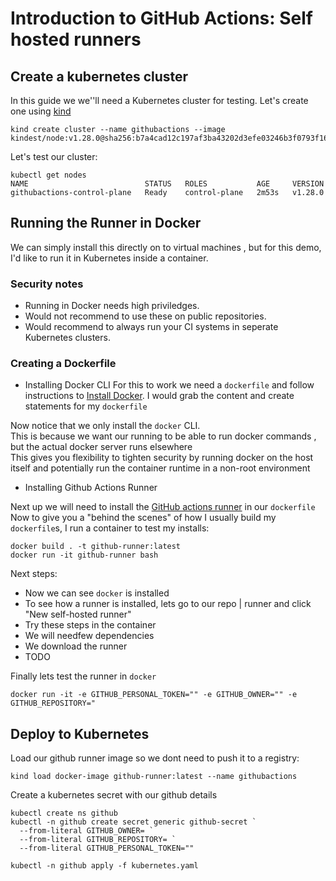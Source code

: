 # Introduction to GitHub Actions: Self hosted runners

## Create a kubernetes cluster

In this guide we we''ll need a Kubernetes cluster for testing. Let's create one using [kind](https://kind.sigs.k8s.io/) </br>

```
kind create cluster --name githubactions --image kindest/node:v1.28.0@sha256:b7a4cad12c197af3ba43202d3efe03246b3f0793f162afb40a33c923952d5b31
```

Let's test our cluster:
```
kubectl get nodes
NAME                          STATUS   ROLES           AGE     VERSION
githubactions-control-plane   Ready    control-plane   2m53s   v1.28.0
```

## Running the Runner in Docker 

We can simply install this directly on to virtual machines , but for this demo, I'd like to run it in Kubernetes inside a container. </br>

### Security notes

* Running in Docker needs high priviledges.
* Would not recommend to use these on public repositories.
* Would recommend to always run your CI systems in seperate Kubernetes clusters.

### Creating a Dockerfile

* Installing Docker CLI 
For this to work we need a `dockerfile` and follow instructions to [Install Docker](https://docs.docker.com/engine/install/debian/).
I would grab the content and create statements for my `dockerfile` </br>

Now notice that we only install the `docker` CLI. </br> 
This is because we want our running to be able to run docker commands , but the actual docker server runs elsewhere </br>
This gives you flexibility to tighten security by running docker on the host itself and potentially run the container runtime in a non-root environment </br>

* Installing Github Actions Runner 

Next up we will need to install the [GitHub actions runner](https://github.com/actions/runner) in our `dockerfile`
Now to give you a "behind the scenes" of how I usually build my `dockerfile`s, I run a container to test my installs: 

```
docker build . -t github-runner:latest 
docker run -it github-runner bash
```

Next steps:

* Now we can see `docker` is installed 
* To see how a runner is installed, lets go to our repo | runner and click "New self-hosted runner"
* Try these steps in the container
* We will needfew dependencies
* We download the runner
* TODO


Finally lets test the runner in `docker` 

```
docker run -it -e GITHUB_PERSONAL_TOKEN="" -e GITHUB_OWNER="" -e GITHUB_REPOSITORY="
```

## Deploy to Kubernetes 

Load our github runner image so we dont need to push it to a registry:

```
kind load docker-image github-runner:latest --name githubactions
```

Create a kubernetes secret with our github details 

```
kubectl create ns github
kubectl -n github create secret generic github-secret `
  --from-literal GITHUB_OWNER= `
  --from-literal GITHUB_REPOSITORY= `
  --from-literal GITHUB_PERSONAL_TOKEN=""

kubectl -n github apply -f kubernetes.yaml
```
